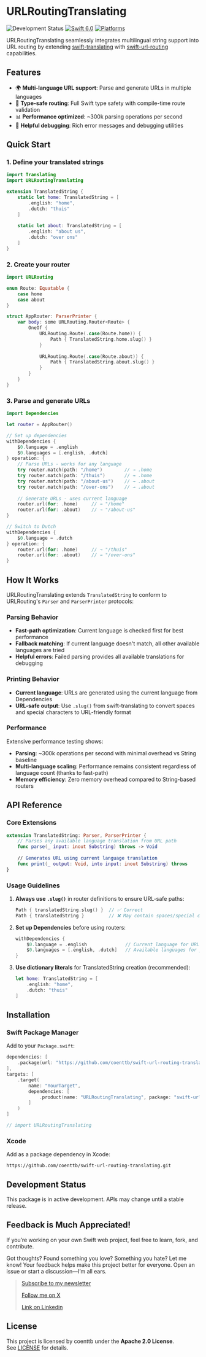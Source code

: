 # URLRoutingTranslating

![Development Status](https://img.shields.io/badge/status-active--development-blue.svg)
[![Swift 6.0](https://img.shields.io/badge/Swift-6.0-orange.svg)](https://swift.org)
[![Platforms](https://img.shields.io/badge/Platforms-iOS%2017%20|%20macOS%2014-blue.svg)](https://swift.org)

URLRoutingTranslating seamlessly integrates multilingual string support into URL routing by extending [swift-translating](https://github.com/coenttb/swift-translating) with [swift-url-routing](https://github.com/pointfreeco/swift-url-routing) capabilities.

## Features

- 🌍 **Multi-language URL support**: Parse and generate URLs in multiple languages  
- 🔧 **Type-safe routing**: Full Swift type safety with compile-time route validation
- 📊 **Performance optimized**: ~300k parsing operations per second
- 🐛 **Helpful debugging**: Rich error messages and debugging utilities

## Quick Start

### 1. Define your translated strings

```swift
import Translating
import URLRoutingTranslating

extension TranslatedString {
    static let home: TranslatedString = [
        .english: "home",
        .dutch: "thuis"
    ]
    
    static let about: TranslatedString = [
        .english: "about us",
        .dutch: "over ons"
    ]
}
```

### 2. Create your router

```swift
import URLRouting

enum Route: Equatable {
    case home
    case about
}

struct AppRouter: ParserPrinter {
    var body: some URLRouting.Router<Route> {
        OneOf {
            URLRouting.Route(.case(Route.home)) {
                Path { TranslatedString.home.slug() }
            }
            
            URLRouting.Route(.case(Route.about)) {
                Path { TranslatedString.about.slug() }
            }
        }
    }
}
```

### 3. Parse and generate URLs

```swift
import Dependencies

let router = AppRouter()

// Set up dependencies
withDependencies {
    $0.language = .english
    $0.languages = [.english, .dutch]
} operation: {
    // Parse URLs - works for any language
    try router.match(path: "/home")        // → .home
    try router.match(path: "/thuis")       // → .home
    try router.match(path: "/about-us")    // → .about
    try router.match(path: "/over-ons")    // → .about
    
    // Generate URLs - uses current language
    router.url(for: .home)     // → "/home"
    router.url(for: .about)    // → "/about-us"
}

// Switch to Dutch
withDependencies {
    $0.language = .dutch
} operation: {
    router.url(for: .home)     // → "/thuis"  
    router.url(for: .about)    // → "/over-ons"
}
```

## How It Works

URLRoutingTranslating extends `TranslatedString` to conform to URLRouting's `Parser` and `ParserPrinter` protocols:

### Parsing Behavior
- **Fast-path optimization**: Current language is checked first for best performance
- **Fallback matching**: If current language doesn't match, all other available languages are tried
- **Helpful errors**: Failed parsing provides all available translations for debugging

### Printing Behavior  
- **Current language**: URLs are generated using the current language from Dependencies
- **URL-safe output**: Use `.slug()` from swift-translating to convert spaces and special characters to URL-friendly format

### Performance
Extensive performance testing shows:
- **Parsing**: ~300k operations per second with minimal overhead vs String baseline
- **Multi-language scaling**: Performance remains consistent regardless of language count (thanks to fast-path)
- **Memory efficiency**: Zero memory overhead compared to String-based routers

## API Reference

### Core Extensions

```swift
extension TranslatedString: Parser, ParserPrinter {
    // Parses any available language translation from URL path
    func parse(_ input: inout Substring) throws -> Void
    
    // Generates URL using current language translation  
    func print(_ output: Void, into input: inout Substring) throws
}
```

### Usage Guidelines

1. **Always use `.slug()`** in router definitions to ensure URL-safe paths:
   ```swift
   Path { translatedString.slug() }  // ✅ Correct
   Path { translatedString }         // ❌ May contain spaces/special chars  
   ```

2. **Set up Dependencies** before using routers:
   ```swift
   withDependencies {
       $0.language = .english              // Current language for URL generation
       $0.languages = [.english, .dutch]   // Available languages for parsing
   }
   ```

3. **Use dictionary literals** for TranslatedString creation (recommended):
   ```swift
   let home: TranslatedString = [
       .english: "home",
       .dutch: "thuis"
   ]
   ```

## Installation

### Swift Package Manager

Add to your `Package.swift`:

```swift
dependencies: [
    .package(url: "https://github.com/coenttb/swift-url-routing-translating.git", from: "0.1.0")
],
targets: [
    .target(
        name: "YourTarget",
        dependencies: [
            .product(name: "URLRoutingTranslating", package: "swift-url-routing-translating")
        ]
    )
]

// import URLRoutingTranslating
```

### Xcode

Add as a package dependency in Xcode:
```
https://github.com/coenttb/swift-url-routing-translating.git
```

## Development Status

This package is in active development. APIs may change until a stable release.

## Feedback is Much Appreciated!
  
If you’re working on your own Swift web project, feel free to learn, fork, and contribute.

Got thoughts? Found something you love? Something you hate? Let me know! Your feedback helps make this project better for everyone. Open an issue or start a discussion—I’m all ears.

> [Subscribe to my newsletter](http://coenttb.com/newsletter/subscribe)
>
> [Follow me on X](http://x.com/coenttb)
> 
> [Link on Linkedin](https://www.linkedin.com/in/tenthijeboonkkamp)

## License

This project is licensed by coenttb under the **Apache 2.0 License**.  
See [LICENSE](LICENSE.md) for details.

